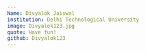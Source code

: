 ```yaml
---
Name: Divyalok Jaiswal
institution: Delhi Technological University
image: Divyalok123.jpg
quote: Have fun!
github: Divyalok123
---
```

